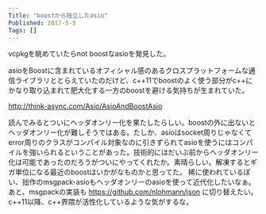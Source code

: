 ```yaml
---
Title: "boostから独立したasio"
Published: 2017-5-5
Tags: []
---
```


vcpkgを眺めていたらnot boostなasioを発見した。

asioをBoostに含まれているオフィシャル感のあるクロスプラットフォームな通信ライブラリととらえていたのだけど、c++11でboostのよく使う部分がc++にかなり取り込まれて肥大化する一方のboostを避ける気持ちが生まれていた。

http://think-async.com/Asio/AsioAndBoostAsio

読んでみるとついにヘッダオンリー化を果たしたらしい。boostの外に出ないとヘッダオンリー化が難しそうではある。たしか、asioはsocket周りじゃなくてerror周りのクラスがコンパイル対象なのに引きずられてasioを使うにはコンパイルを強いられるということがあった。技術的にはだいぶ前からヘッダオンリー化は可能であったのだろうがついにやってくれたか。素晴らしい。解凍するとギガ単位になる最近のboostはいかがなものかと思ってた。
稀に使われているぽい、拙作のmsgpack-asioもヘッダオンリーのasioを使って近代化したいなぁ。あと、msgpackの実装も
https://github.com/nlohmann/json
に切り替えたい。
c++11以降、c++界隈が活性化しているような気がするな。
